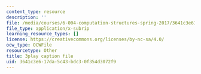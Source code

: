 ```yaml
---
content_type: resource
description: ''
file: /media/courses/6-004-computation-structures-spring-2017/3641c3e617da5c43bdc30f354d3072f9_3683025.vtt
file_type: application/x-subrip
learning_resource_types: []
license: https://creativecommons.org/licenses/by-nc-sa/4.0/
ocw_type: OCWFile
resourcetype: Other
title: 3play caption file
uid: 3641c3e6-17da-5c43-bdc3-0f354d3072f9
---
```

